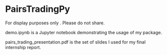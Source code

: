 # PairsTradingPy

For display purposes only . Please do not share.

demo.ipynb is a Jupyter notebook demonstrating the usage of my package.

pairs_trading_presentation.pdf is the set of slides I used for my final internship report.

